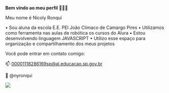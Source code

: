 **Bem vindo ao meu perfil** 💁🏼‍♀️

Meu nome é Nicoly Ronqui

• Sou aluna da escola E.E. PEI João Climaco de Camargo Pires
• Utilizamos como ferramenta nas aulas de robótica os cursos do Alura
• Estou desenvolvendo linguagem JAVASCRIPT
• Utilizo esse espaço para organização e compartilhamento dos meus projetos 

Você pode entrar em contato comigo:

📫 00001118286169sp@al.educacao.sp.gov.br

📱 @nyronqui

![](https://media1.tenor.com/m/9rvTCEzR5NwAAAAC/blair-waldorf-crown.gif)
